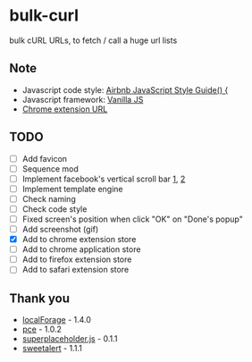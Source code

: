 # bulk-curl
bulk cURL URLs, to fetch / call a huge url lists

## Note
- Javascript code style: [Airbnb JavaScript Style Guide() {](https://github.com/airbnb/javascript)
- Javascript framework: [Vanilla JS](http://vanilla-js.com/)
- [Chrome extension URL](https://chrome.google.com/webstore/detail/gbjifpfbfnblelnpiejbpiahllhmkkno/)

## TODO
- [ ] Add favicon
- [ ] Sequence mod
- [ ] Implement facebook's vertical scroll bar [1](http://jsfiddle.net/PVZB8/139/), [2](http://areaaperta.com/nicescroll/demo.html)
- [ ] Implement template engine
- [ ] Check naming
- [ ] Check code style
- [ ] Fixed screen's position when click "OK" on "Done's popup"
- [ ] Add screenshot (gif)
- [x] Add to chrome extension store
- [ ] Add to chrome application store
- [ ] Add to firefox extension store
- [ ] Add to safari extension store

## Thank you
- [localForage](https://github.com/mozilla/localForage) - 1.4.0
- [pce](https://github.com/HubSpot/pace) - 1.0.2
- [superplaceholder.js](https://github.com/chinchang/superplaceholder.js) - 0.1.1
- [sweetalert](https://github.com/t4t5/sweetalert) - 1.1.1
